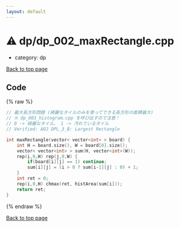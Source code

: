 ```yaml
---
layout: default
---
```


<!-- mathjax config similar to math.stackexchange -->
<script type="text/javascript" async
  src="https://cdnjs.cloudflare.com/ajax/libs/mathjax/2.7.5/MathJax.js?config=TeX-MML-AM_CHTML">
</script>
<script type="text/x-mathjax-config">
  MathJax.Hub.Config({
    TeX: { equationNumbers: { autoNumber: "AMS" }},
    tex2jax: {
      inlineMath: [ ['$','$'] ],
      processEscapes: true
    },
    "HTML-CSS": { matchFontHeight: false },
    displayAlign: "left",
    displayIndent: "2em"
  });
</script>

<script type="text/javascript" src="https://cdnjs.cloudflare.com/ajax/libs/jquery/3.4.1/jquery.min.js"></script>
<script src="https://cdn.jsdelivr.net/npm/jquery-balloon-js@1.1.2/jquery.balloon.min.js" integrity="sha256-ZEYs9VrgAeNuPvs15E39OsyOJaIkXEEt10fzxJ20+2I=" crossorigin="anonymous"></script>
<script type="text/javascript" src="../../assets/js/copy-button.js"></script>
<link rel="stylesheet" href="../../assets/css/copy-button.css" />


# :warning: dp/dp_002_maxRectangle.cpp
* category: dp


[Back to top page](../../index.html)



## Code
{% raw %}
```cpp
// 最大長方形問題 (綺麗なタイルのみを使ってできる長方形の面積最大)
// ※ dp_003_histogram.cpp を呼び出すので注意！
// 0 -> 綺麗なタイル、 1 -> 汚れているタイル
// Verified: AOJ DPL_3_B: Largest Rectangle

int maxRectangle(vector< vector<int> > board) {
    int H = board.size(), W = board[0].size();
    vector< vector<int> > sum(H, vector<int>(W));
    rep(i,0,H) rep(j,0,W) {
        if(board[i][j] == 1) continue;
        sum[i][j] = (i > 0 ? sum[i-1][j] : 0) + 1;
    }
    int ret = 0;
    rep(i,0,H) chmax(ret, histArea(sum[i]));
    return ret;
}
```
{% endraw %}

[Back to top page](../../index.html)

